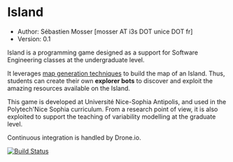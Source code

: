 Island
======

* Author: Sébastien Mosser [mosser AT i3s DOT unice DOT fr]
* Version: 0.1

Island is a programming game designed as a support for Software Engineering classes at the undergraduate level. 

It leverages [map generation techniques](http://www-cs-students.stanford.edu/~amitp/game-programming/polygon-map-generation/) to build the map of an Island. Thus, students can create their own **explorer bots** to discover and exploit the amazing resources available on the Island.

This game is developed at Université Nice-Sophia Antipolis, and used in the Polytech'Nice Sophia curriculum. From a research point of view, it is also exploited to support the teaching of variability modelling at the graduate level. 

Continuous integration is handled by Drone.io.

[![Build Status](https://drone.io/github.com/ace-design/island/status.png)](https://drone.io/github.com/ace-design/island/latest)
